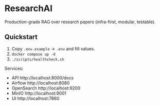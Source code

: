 # ResearchAI

Production-grade RAG over research papers (infra-first, modular, testable).

## Quickstart
1) Copy `.env.example` → `.env` and fill values.
2) `docker compose up -d`
3) `./scripts/healthcheck.sh`

Services:
- API http://localhost:8000/docs
- Airflow http://localhost:8080
- OpenSearch http://localhost:9200
- MinIO http://localhost:9001
- UI http://localhost:7860
